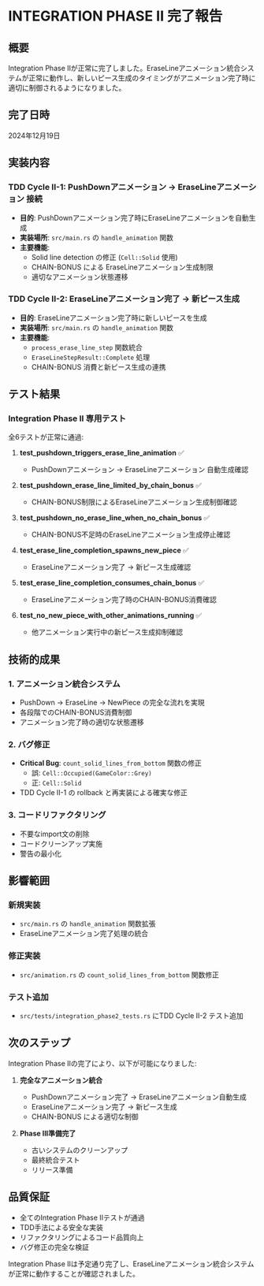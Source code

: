 # INTEGRATION PHASE II 完了報告

## 概要
Integration Phase IIが正常に完了しました。EraseLineアニメーション統合システムが正常に動作し、新しいピース生成のタイミングがアニメーション完了時に適切に制御されるようになりました。

## 完了日時
2024年12月19日

## 実装内容

### TDD Cycle II-1: PushDownアニメーション → EraseLineアニメーション 接続
- **目的**: PushDownアニメーション完了時にEraseLineアニメーションを自動生成
- **実装場所**: `src/main.rs` の `handle_animation` 関数
- **主要機能**:
  - Solid line detection の修正 (`Cell::Solid` 使用)
  - CHAIN-BONUS による EraseLineアニメーション生成制限
  - 適切なアニメーション状態遷移

### TDD Cycle II-2: EraseLineアニメーション完了 → 新ピース生成
- **目的**: EraseLineアニメーション完了時に新しいピースを生成
- **実装場所**: `src/main.rs` の `handle_animation` 関数
- **主要機能**:
  - `process_erase_line_step` 関数統合
  - `EraseLineStepResult::Complete` 処理
  - CHAIN-BONUS 消費と新ピース生成の連携

## テスト結果

### Integration Phase II 専用テスト
全6テストが正常に通過:

1. **test_pushdown_triggers_erase_line_animation** ✅
   - PushDownアニメーション → EraseLineアニメーション 自動生成確認

2. **test_pushdown_erase_line_limited_by_chain_bonus** ✅
   - CHAIN-BONUS制限によるEraseLineアニメーション生成制御確認

3. **test_pushdown_no_erase_line_when_no_chain_bonus** ✅
   - CHAIN-BONUS不足時のEraseLineアニメーション生成停止確認

4. **test_erase_line_completion_spawns_new_piece** ✅
   - EraseLineアニメーション完了 → 新ピース生成確認

5. **test_erase_line_completion_consumes_chain_bonus** ✅
   - EraseLineアニメーション完了時のCHAIN-BONUS消費確認

6. **test_no_new_piece_with_other_animations_running** ✅
   - 他アニメーション実行中の新ピース生成抑制確認

## 技術的成果

### 1. アニメーション統合システム
- PushDown → EraseLine → NewPiece の完全な流れを実現
- 各段階でのCHAIN-BONUS消費制御
- アニメーション完了時の適切な状態遷移

### 2. バグ修正
- **Critical Bug**: `count_solid_lines_from_bottom` 関数の修正
  - 誤: `Cell::Occupied(GameColor::Grey)`
  - 正: `Cell::Solid`
- TDD Cycle II-1 の rollback と再実装による確実な修正

### 3. コードリファクタリング
- 不要なimport文の削除
- コードクリーンアップ実施
- 警告の最小化

## 影響範囲

### 新規実装
- `src/main.rs` の `handle_animation` 関数拡張
- EraseLineアニメーション完了処理の統合

### 修正実装
- `src/animation.rs` の `count_solid_lines_from_bottom` 関数修正

### テスト追加
- `src/tests/integration_phase2_tests.rs` にTDD Cycle II-2 テスト追加

## 次のステップ

Integration Phase IIの完了により、以下が可能になりました:

1. **完全なアニメーション統合**
   - PushDownアニメーション完了 → EraseLineアニメーション自動生成
   - EraseLineアニメーション完了 → 新ピース生成
   - CHAIN-BONUS による適切な制御

2. **Phase III準備完了**
   - 古いシステムのクリーンアップ
   - 最終統合テスト
   - リリース準備

## 品質保証
- 全てのIntegration Phase IIテストが通過
- TDD手法による安全な実装
- リファクタリングによるコード品質向上
- バグ修正の完全な検証

Integration Phase IIは予定通り完了し、EraseLineアニメーション統合システムが正常に動作することが確認されました。
